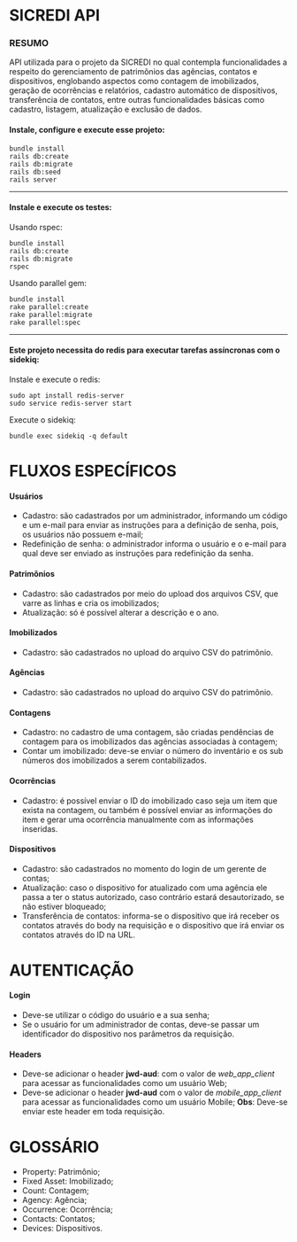 # SICREDI API
### RESUMO
API utilizada para o projeto da SICREDI no qual contempla funcionalidades a respeito do gerenciamento de patrimônios das agências, contatos e dispositivos, englobando aspectos como contagem de imobilizados, geração de ocorrências e relatórios, cadastro automático de dispositivos, transferência de contatos, entre outras funcionalidades básicas como cadastro, listagem, atualização e exclusão de dados.

####  Instale, configure e execute esse projeto:
```
bundle install
rails db:create
rails db:migrate
rails db:seed
rails server
```
----
#### Instale e execute os testes:
Usando rspec:
```
bundle install
rails db:create
rails db:migrate
rspec
```
Usando parallel gem:
```
bundle install
rake parallel:create
rake parallel:migrate
rake parallel:spec
```
----
#### Este projeto necessita do redis para executar tarefas assíncronas com o sidekiq:

Instale e execute o redis:
```
sudo apt install redis-server
sudo service redis-server start
```
Execute o sidekiq:
```
bundle exec sidekiq -q default
```

# FLUXOS ESPECÍFICOS
#### **Usuários**
- Cadastro: são cadastrados por um administrador, informando um código e um e-mail para enviar as instruções para a definição de senha, pois, os usuários não possuem e-mail;
- Redefinição de senha: o administrador informa o usuário e o e-mail para qual deve ser enviado as instruções para redefinição da senha.

#### **Patrimônios**
- Cadastro: são cadastrados por meio do upload dos arquivos CSV, que varre as linhas e cria os imobilizados;
- Atualização: só é possível alterar a descrição e o ano.

#### **Imobilizados**
- Cadastro: são cadastrados no upload do arquivo CSV do patrimônio.
#### **Agências**
- Cadastro: são cadastrados no upload do arquivo CSV do patrimônio.
#### **Contagens**
- Cadastro: no cadastro de uma contagem, são criadas pendências de contagem para os imobilizados das agências associadas à contagem;
- Contar um imobilizado: deve-se enviar o número do inventário e os sub números dos imobilizados a serem contabilizados.
#### **Ocorrências**
- Cadastro: é possível enviar o ID do imobilizado caso seja um item que exista na contagem, ou também é possível enviar as informações do item e gerar uma ocorrência manualmente com as informações inseridas.
#### **Dispositivos**
- Cadastro: são cadastrados no momento do login de um gerente de contas;
- Atualização: caso o dispositivo for atualizado com uma agência ele passa a ter o status autorizado, caso contrário estará desautorizado, se não estiver bloqueado;
- Transferência de contatos: informa-se o dispositivo que irá receber os contatos através do body na requisição e o dispositivo que irá enviar os contatos através do ID na URL.

# AUTENTICAÇÃO
#### **Login**
- Deve-se utilizar o código do usuário e a sua senha;
- Se o usuário for um administrador de contas, deve-se passar um identificador do dispositivo nos parâmetros da requisição.

#### **Headers**
- Deve-se adicionar o header **jwd-aud**: com o valor de *web_app_client* para acessar as funcionalidades como um usuário Web;
- Deve-se adicionar o header **jwd-aud** com o valor de *mobile_app_client* para acessar as funcionalidades como um usuário Mobile;
**Obs**: Deve-se enviar este header em toda requisição.

# GLOSSÁRIO
- Property: Patrimônio;
- Fixed Asset: Imobilizado;
- Count: Contagem;
- Agency: Agência;
- Occurrence: Ocorrência;
- Contacts: Contatos;
- Devices: Dispositivos.
